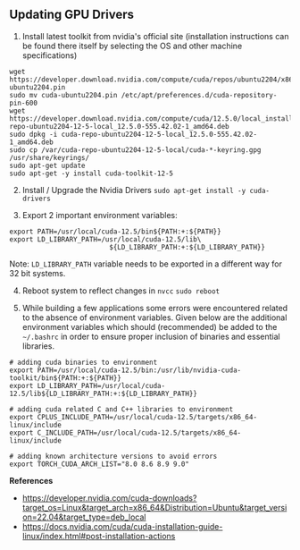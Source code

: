 ## Updating GPU Drivers

1. Install latest toolkit from nvidia's official site (installation instructions can be found there itself by selecting the OS and other machine specifications)
```
wget https://developer.download.nvidia.com/compute/cuda/repos/ubuntu2204/x86_64/cuda-ubuntu2204.pin
sudo mv cuda-ubuntu2204.pin /etc/apt/preferences.d/cuda-repository-pin-600
wget https://developer.download.nvidia.com/compute/cuda/12.5.0/local_installers/cuda-repo-ubuntu2204-12-5-local_12.5.0-555.42.02-1_amd64.deb
sudo dpkg -i cuda-repo-ubuntu2204-12-5-local_12.5.0-555.42.02-1_amd64.deb
sudo cp /var/cuda-repo-ubuntu2204-12-5-local/cuda-*-keyring.gpg /usr/share/keyrings/
sudo apt-get update
sudo apt-get -y install cuda-toolkit-12-5
```

2. Install / Upgrade the Nvidia Drivers
```sudo apt-get install -y cuda-drivers```

3. Export 2 important environment variables:
```
export PATH=/usr/local/cuda-12.5/bin${PATH:+:${PATH}}
export LD_LIBRARY_PATH=/usr/local/cuda-12.5/lib\
                         ${LD_LIBRARY_PATH:+:${LD_LIBRARY_PATH}}
```

Note: `LD_LIBRARY_PATH` variable needs to be exported in a different way for 32 bit systems.

4. Reboot system to reflect changes in `nvcc`
```sudo reboot```

5. While building a few applications some errors were encountered related to the absence of environment variables. Given below are the additional environment variables which should (recommended) be added to the `~/.bashrc` in order to ensure proper inclusion of binaries and essential libraries.
```
# adding cuda binaries to environment
export PATH=/usr/local/cuda-12.5/bin:/usr/lib/nvidia-cuda-toolkit/bin${PATH:+:${PATH}}
export LD_LIBRARY_PATH=/usr/local/cuda-12.5/lib${LD_LIBRARY_PATH:+:${LD_LIBRARY_PATH}}

# adding cuda related C and C++ libraries to environment
export CPLUS_INCLUDE_PATH=/usr/local/cuda-12.5/targets/x86_64-linux/include
export C_INCLUDE_PATH=/usr/local/cuda-12.5/targets/x86_64-linux/include

# adding known architecture versions to avoid errors
export TORCH_CUDA_ARCH_LIST="8.0 8.6 8.9 9.0"
```

**References**
- https://developer.nvidia.com/cuda-downloads?target_os=Linux&target_arch=x86_64&Distribution=Ubuntu&target_version=22.04&target_type=deb_local
- https://docs.nvidia.com/cuda/cuda-installation-guide-linux/index.html#post-installation-actions
